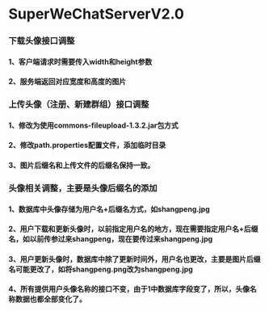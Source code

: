 # SuperWeChatServerV2.0
### 下载头像接口调整
#### 1、客户端请求时需要传入width和height参数
#### 2、服务端返回对应宽度和高度的图片

### 上传头像（注册、新建群组）接口调整
#### 1、修改为使用commons-fileupload-1.3.2.jar包方式
#### 2、修改path.properties配置文件，添加临时目录
#### 3、图片后缀名和上传文件的后缀名保持一致。

### 头像相关调整，主要是头像后缀名的添加
#### 1、数据库中头像存储为用户名+后缀名方式，如shangpeng.jpg
#### 2、用户下载和更新头像时，以前指定用户名的地方，现在需要指定用户名+后缀名，如以前传参过来shangpeng，现在要传过来shangpeng.jpg
#### 3、用户更新头像时，数据库中除了更新时间外，用户名也更改，主要是图片后缀名可能更改了，如将shangpeng.png改为shangpeng.jpg
#### 4、所有提供用户头像名称的接口不变，由于1中数据库字段变了，所以，头像名称数据也都全部变化了。